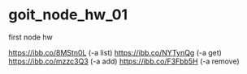 # goit_node_hw_01
first node hw


https://ibb.co/8MStn0L (-a list)
https://ibb.co/NYTynQg (-a get)
https://ibb.co/mzzc3Q3 (-a add)
https://ibb.co/F3Fbb5H (-a remove)
